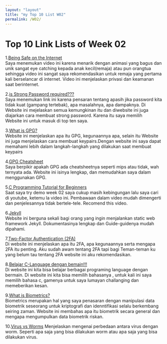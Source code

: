 ```yaml
---
layout: "layout"
title: "my Top 10 List W02"
permalink: /W02/
---
```


# Top 10 Link Lists of Week 02
 
   1.[Being Safe on the Internet](https://www.youtube.com/watch?v=HxySrSbSY7o)<br>
      Saya menemukan video ini karena menarik dengan animasi yang bagus dan unik sangat eye catching kepada anak kecil(remaja) 
      atau pun orangtua sehingga video ini sangat saya rekomendasikan untuk remaja yang pertama kali berselancar di internet.
      Video ini menjelaskan privasi dan keamanan saat berinternet.

   2.[is Strong Password required???](https://blog.avast.com/strong-password-ideas)<br>
     Saya menemukan link ini karena pensaran tentang apasih jika password kita tidak kuat (gampang tertebak), apa masalahnya, apa dampaknya. 
     Di Website ini mejelaskan semua kemungkinan itu dan diwebsite ini juga diajarkan cara membuat strong password. Karena itu saya memilih  
     Website ini untuk masuk di top ten saya.

   3.[What is GPG?](https://www.privex.io/articles/what-is-gpg)<br>
     Website ini menjelaskan apa itu GPG, kegunaannya apa, selain itu Website ini juga menjelaskan cara membuat keypairs.Dengan
     website ini  saya dapat memahami lebih dalam langkah-langkah yang dilakukan saat membuat keypairs 

   4.[GPG Cheatsheet](http://irtfweb.ifa.hawaii.edu/~lockhart/gpg/)<br>
     Saya berpikir apakah GPG ada cheatsheetnya seperti mips atau tidak, wah ternyata ada. 
     Website ini isinya lengkap, dan memudahkan saya dalam menggunakan GPG.

   5.[C Programming Tutorial for Beginners](https://www.youtube.com/watch?v=KJgsSFOSQv0)<br>
     Saat saya try demo week 02 saya cukup masih kebingungan lalu saya cari di youtube, ketemu la video ini. 
     Pembawaan dalam video mudah dimengerti dan penjelesannya tidak bertele-tele. Recomend this video.   
 
   6.[Jekyll](https://jekyllrb.com/)<br>
     Website ini berguna sekali bagi orang yang ingin menjalankan static web framework Jekyll. Dokumentasinya lengkap dan 
     Guide-guidenya mudah dipahami.
   
   7.[Two-Factor Authentication (2FA)](https://authy.com/what-is-2fa/)<br>
     Di website ini menjelaskan apa itu 2FA, apa kegunaannya serta mengapa 2FA itu penting. Aku sudah awam tentang 2FA tapi bagi
     Teman-teman ku yang belum tau tentang 2FA website ini aku rekomendasikan.

   8.[Belajar C-Language dengan bemain!!!](www.codingame.com)<br>
     Di website ini kita bisa belajar berbagai programing language dengan bermain. Di website ini kita bisa memilih bahasanya
     , untuk kali ini saya memilih bahasa c, gamenya untuk saya lumayan challanging dan memeberikan kesan.
     

   9.[What is Biometrics?](https://www.csoonline.com/article/3339565/what-is-biometrics-and-why-collecting-biometric-data-is-risky.html)<br>
      Biometrics merupakan hal yang saya penasaran dengan manipulasi data biometrik seseorang untuk kriptografi dan idenntifikasi selalu berkembang seiring zaman. 
      Website ini membahas apa itu biometrik secara general dan mengapa mengumpulkan data biometrik riskan.

   10.[Virus vs Worms](https://www.jagoankode.com/apa-sih-bedanya-virus-dan-worm/)
       Menjelaskan mengenai perbedaan antara virus dengan worm. Seperti apa saja yang bisa dilakukan worm atau apa saja yang bisa dilakukan virus.


